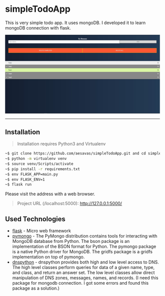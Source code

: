 # simpleTodoApp

This is very simple todo app. It uses mongoDB. I developed it to learn mongoDB connection with flask.

![homepage](./static/homepage.jpg)


---
## Installation
> Installation requires Python3 and Virtualenv
```bash
~$ git clone https://github.com/aesavas/simpleTodoApp.git and cd simpleTodoApp
~$ python -m virtualenv venv
~$ source venv/Scripts/activate
~$ pip install -r requirements.txt
~$ env FLASK_APP=main.py
~$ env FLASK_ENV=1
~$ flask run
```

Please visit the address with a web browser.

> Project URL (/localhost:5000): http://127.0.0.1:5000/

## Used Technologies

* [flask] - Micro web framework
* [pymongo] - The PyMongo distribution contains tools for interacting with MongoDB database from Python. The bson package is an implementation of the BSON format for Python. The pymongo package is a native Python driver for MongoDB. The gridfs package is a gridfs implementation on top of pymongo.
* [dnspython] - dnspython provides both high and low level access to DNS. The high level classes perform queries for data of a given name, type, and class, and return an answer set. The low level classes allow direct manipulation of DNS zones, messages, names, and records. (I need this package for mongodb connection. I got some errors and found this package as a solution.)


[flask]: <http://flask.pocoo.org>
[pymongo]: <https://pypi.org/project/pymongo/>
[dnspython]: <https://pypi.org/project/dnspython/>

